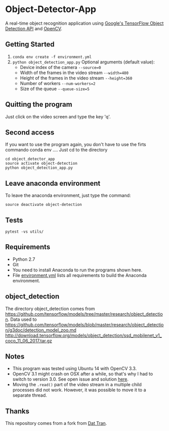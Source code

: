 # Object-Detector-App

A real-time object recognition application using [Google's TensorFlow Object Detection API](https://github.com/tensorflow/models/tree/master/object_detection) and [OpenCV](http://opencv.org/).

## Getting Started
1. `conda env create -f environment.yml`
2. `python object_detection_app.py` 
    Optional arguments (default value):
    * Device index of the camera `--source=0`
    * Width of the frames in the video stream `--width=480`
    * Height of the frames in the video stream `--height=360`
    * Number of workers `--num-workers=2`
    * Size of the queue `--queue-size=5`

## Quitting the program

Just click on the video screen and type the key 'q'.

## Second access

If you want to use the program again, you don't have to use the firts commando conda env ....
Just cd to the directory
```
cd object_detector_app
source activate object-detection
python object_detection_app.py
```

## Leave anaconda environment ##

To leave the anaconda environment, just type the command:
```
source deactivate object-detection
```

## Tests
```
pytest -vs utils/
```

## Requirements

* Python 2.7
* Git
* You need to install Anaconda to run the programs shown here.
* File [environment.yml](https://github.com/h3dema/object_detector_app/blob/master/environment.yml) lists all requirements to build the Anaconda environment.

## object_detection ##

The directory object_detection comes from https://github.com/tensorflow/models/tree/master/research/object_detection.
Data used to https://github.com/tensorflow/models/blob/master/research/object_detection/g3doc/detection_model_zoo.md
http://download.tensorflow.org/models/object_detection/ssd_mobilenet_v1_coco_11_06_2017.tar.gz

## Notes
- This program was tested using Ubuntu 14 with OpenCV 3.3.
- OpenCV 3.1 might crash on OSX after a while, so that's why I had to switch to version 3.0. See open issue and solution [here](https://github.com/opencv/opencv/issues/5874).
- Moving the `.read()` part of the video stream in a multiple child processes did not work. However, it was possible to move it to a separate thread.

## Thanks

This repository comes from a fork from [Dat Tran](http://www.dat-tran.com/).
